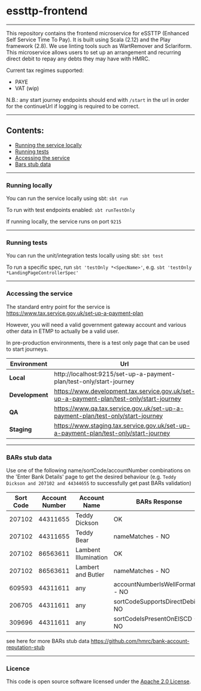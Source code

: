 # essttp-frontend

---

This repository contains the frontend microservice for eSSTTP (Enhanced Self Service Time To Pay). 
It is built using Scala (2.12) and the Play framework (2.8). We use linting tools such as WartRemover and Sclariform.
This microservice allows users to set up an arrangement and recurring direct debit to repay any debts they may have with HMRC.

Current tax regimes supported:
* PAYE
* VAT (wip)

N.B.: any start journey endpoints should end with `/start` in the url in order for the continueUrl if logging is required to be correct.

---

## Contents:

* [Running the service locally](https://github.com/hmrc/essttp-frontend#running-locally)
* [Running tests](https://github.com/hmrc/essttp-frontend#running-tests)
* [Accessing the service](https://github.com/hmrc/essttp-frontend#accessing-the-service)
* [Bars stub data](https://github.com/hmrc/essttp-frontend#bars-stub-data)

---

### Running locally

You can run the service locally using sbt: `sbt run`

To run with test endpoints enabled: `sbt runTestOnly`

If running locally, the service runs on port `9215`

---

### Running tests

You can run the unit/integration tests locally using sbt: `sbt test`

To run a specific spec, run `sbt 'testOnly *<SpecName>'`, e.g. `sbt 'testOnly *LandingPageControllerSpec'`

---

### Accessing the service

The standard entry point for the service is https://www.tax.service.gov.uk/set-up-a-payment-plan

However, you will need a valid government gateway account and various other data in ETMP to actually be a valid user.

In pre-production environments, there is a test only page that can be used to start journeys.

| Environment | Url                                                                                      |
|-------------|------------------------------------------------------------------------------------------|
| **Local**       | http://localhost:9215/set-up-a-payment-plan/test-only/start-journey                      |
| **Development** | https://www.development.tax.service.gov.uk/set-up-a-payment-plan/test-only/start-journey |
| **QA**          | https://www.qa.tax.service.gov.uk/set-up-a-payment-plan/test-only/start-journey          |
| **Staging**     | https://www.staging.tax.service.gov.uk/set-up-a-payment-plan/test-only/start-journey     |

---

### BARs stub data
Use one of the following name/sortCode/accountNumber combinations on the 'Enter Bank Details' page
to get the desired behaviour (e.g. `Teddy Dickson and 207102 and 44344655` to successfully get past BARs validation)

| Sort Code | Account Number | Account Name         | BARs Response                     | Account Type |
|-----------|----------------|----------------------|-----------------------------------|--------------|
| 207102    | 44311655       | Teddy Dickson        | OK                                | Personal     |
| 207102    | 44311655       | Teddy Bear           | nameMatches - NO                  | Personal     |
| 207102    | 86563611       | Lambent Illumination | OK                                | Business     |
| 207102    | 86563611       | Lambert and Butler   | nameMatches - NO                  | Business     |
| 609593    | 44311611       | any                  | accountNumberIsWellFormatted - NO | any          |
| 206705    | 44311611       | any                  | sortCodeSupportsDirectDebit - NO  | any          |
| 309696    | 44311611       | any                  | sortCodeIsPresentOnEISCD - NO     | any          |

see here for more BARs stub data https://github.com/hmrc/bank-account-reputation-stub

---

### Licence
This code is open source software licensed under the [Apache 2.0 License]("http://www.apache.org/licenses/LICENSE-2.0.html").
